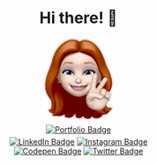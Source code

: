 <div id="header" style="text-align: center">
    <h1>Hi there! 👋</h1>
    <img src="gh_icon.png">
</div>
<div id="badges" style="text-align: center">
    <a href="https://www.haanna.com">
        <img src="https://img.shields.io/badge/www.haanna.com-55A4A7?style=for-the-badge" alt="Portfolio Badge" style="margin: 5px"/></a><br> 
    <a href="https://www.linkedin.com/in/itshaanna/">
        <img src="https://img.shields.io/badge/LinkedIn-blue?style=for-the-badge&logo=linkedin&logoColor=white" alt="LinkedIn Badge"/></a>
    <a href="https://www.instagram.com/haanna.dev/">
    <img src="https://img.shields.io/badge/instagram-DD2A7B?style=for-the-badge&logo=instagram&logoColor=white" alt="Instagram Badge"/></a>
    <br>
    <a href="https://codepen.io/haanna">
        <img src="https://img.shields.io/badge/codepen-gray?style=for-the-badge&logo=codepen&logoColor=white" alt="Codepen Badge"/></a>
    <a href="https://twitter.com/haanna_dev">
        <img src="https://img.shields.io/badge/Twitter-blue?style=for-the-badge&logo=twitter&logoColor=white" alt="Twitter Badge"/>
    </a>
</div>
